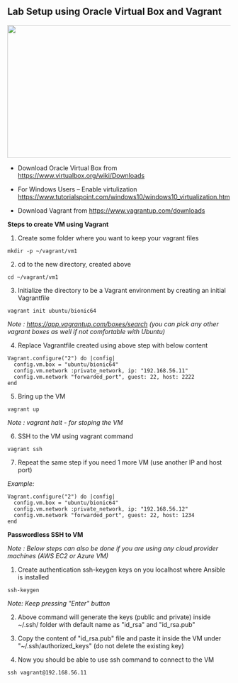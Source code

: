 ## Lab Setup using Oracle Virtual Box and Vagrant

<p align="center">
  <img width="600" height="300" src="https://drive.google.com/uc?export=view&id=1za9mqAB8ICgKQIXh_5fOZMxr2UE92gYW">
</p>

- Download Oracle Virtual Box from https://www.virtualbox.org/wiki/Downloads

- For Windows Users – Enable virtulization https://www.tutorialspoint.com/windows10/windows10_virtualization.htm

- Download Vagrant from https://www.vagrantup.com/downloads

**Steps to create VM using Vagrant**

1. Create some folder where you want to keep your vagrant files

```
mkdir -p ~/vagrant/vm1
```

2. cd to the new directory, created above

```
cd ~/vagrant/vm1
```

3. Initialize the directory to be a Vagrant environment by creating an initial Vagrantfile

```
vagrant init ubuntu/bionic64
```

_Note : https://app.vagrantup.com/boxes/search (you can pick any other vagrant boxes as well if not comfortable with Ubuntu)_

4. Replace Vagrantfile created using above step with below content

```
Vagrant.configure("2") do |config|
  config.vm.box = "ubuntu/bionic64"
  config.vm.network :private_network, ip: "192.168.56.11"
  config.vm.network "forwarded_port", guest: 22, host: 2222
end
```

5. Bring up the VM

```
vagrant up
```

_Note : vagrant halt - for stoping the VM_

6. SSH to the VM using vagrant command

```
vagrant ssh
```

7. Repeat the same step if you need 1 more VM (use another IP and host port)

_Example:_

```
Vagrant.configure("2") do |config|
  config.vm.box = "ubuntu/bionic64"
  config.vm.network :private_network, ip: "192.168.56.12"
  config.vm.network "forwarded_port", guest: 22, host: 1234
end
```

**Passwordless SSH to VM**

_Note : Below steps can also be done if you are using any cloud provider machines (AWS EC2 or Azure VM)_

1. Create authentication ssh-keygen keys on you localhost where Ansible is installed

```
ssh-keygen
```

_Note: Keep pressing "Enter" button_

2. Above command will generate the keys (public and private) inside ~/.ssh/ folder with default name as "id_rsa" and "id_rsa.pub"

3. Copy the content of "id_rsa.pub" file and paste it inside the VM under "~/.ssh/authorized_keys" (do not delete the existing key)

4. Now you should be able to use ssh command to connect to the VM

```
ssh vagrant@192.168.56.11
```
